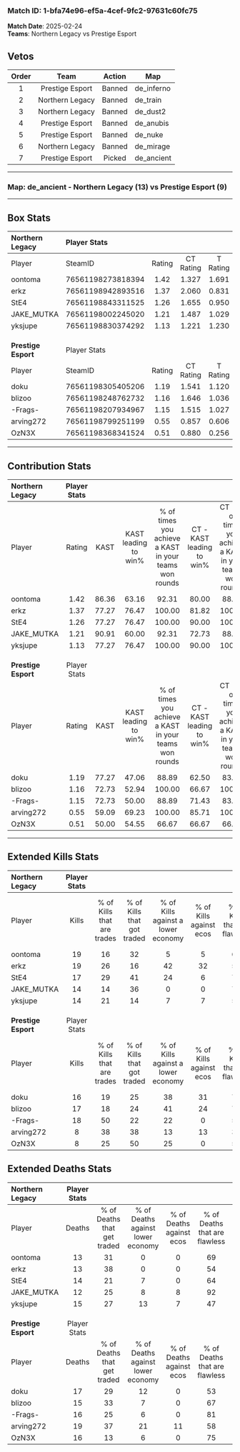 ### Match ID: 1-bfa74e96-ef5a-4cef-9fc2-97631c60fc75  
**Match Date**: 2025-02-24  
**Teams**: Northern Legacy vs Prestige Esport  

## Vetos  

| Order | Team | Action | Map |
| :---: | :--: | :----: | --- |
| 1 | Prestige Esport | Banned | de_inferno |
| 2 | Northern Legacy | Banned | de_train |
| 3 | Northern Legacy | Banned | de_dust2 |
| 4 | Prestige Esport | Banned | de_anubis |
| 5 | Prestige Esport | Banned | de_nuke |
| 6 | Northern Legacy | Banned | de_mirage |
| 7 | Prestige Esport | Picked | de_ancient |

---  

### **Map**: de_ancient - Northern Legacy (13) vs Prestige Esport (9)  
---  

## Box Stats  

| **Northern Legacy** | Player Stats      |        |           |          |       |      |       |         |        |      |     |
| :- | :- | :-: | :-: | :-: | :-: | :-: | :-: | :-: | :-: | :-: | :-: |
| Player              | SteamID           | Rating | CT Rating | T Rating | KAST  | ADR  | Kills | Assists | Deaths | K/D  | HS% |
| oontoma             | 76561198273818394 |  1.42  |   1.327   |  1.691   | 86.36 | 84.1 |  19   |    5    |   13   | 1.46 | 68  |
| erkz                | 76561198942893516 |  1.37  |   2.060   |  0.831   | 77.27 | 89.6 |  19   |    6    |   13   | 1.46 | 47  |
| StE4                | 76561198843311525 |  1.26  |   1.655   |  0.950   | 77.27 | 90.5 |  17   |    4    |   14   | 1.21 | 52  |
| JAKE_MUTKA          | 76561198002245020 |  1.21  |   1.487   |  1.029   | 90.91 | 62.1 |  14   |    5    |   12   | 1.17 | 50  |
| yksjupe             | 76561198830374292 |  1.13  |   1.221   |  1.230   | 77.27 | 86.6 |  14   |   10    |   15   | 0.93 | 50  |
|                     |                   |        |           |          |       |      |       |         |        |      |     |
|                     |                   |        |           |          |       |      |       |         |        |      |     |
|                     |                   |        |           |          |       |      |       |         |        |      |     |
| **Prestige Esport** | Player Stats      |        |           |          |       |      |       |         |        |      |     |
| Player              | SteamID           | Rating | CT Rating | T Rating | KAST  | ADR  | Kills | Assists | Deaths | K/D  | HS% |
| doku                | 76561198305405206 |  1.19  |   1.541   |  1.120   | 77.27 | 94.4 |  16   |   10    |   17   | 0.94 | 37  |
| blizoo              | 76561198248762732 |  1.16  |   1.646   |  1.036   | 72.73 | 74.8 |  17   |    5    |   15   | 1.13 | 41  |
| -Frags-             | 76561198207934967 |  1.15  |   1.515   |  1.027   | 72.73 | 70.3 |  18   |    3    |   16   | 1.13 | 66  |
| arving272           | 76561198799251199 |  0.55  |   0.857   |  0.606   | 59.09 | 54.5 |   8   |    6    |   19   | 0.42 | 25  |
| OzN3X               | 76561198368341524 |  0.51  |   0.880   |  0.256   | 50.00 | 46.0 |   8   |    3    |   16   | 0.50 | 50  |
---  

## Contribution Stats  

| **Northern Legacy** | Player Stats |       |                      |                                                        |                           |                                                             |                          |                                                            |
| :- | :-: | :-: | :-: | :-: | :-: | :-: | :-: | :-: |
| Player              |    Rating    | KAST  | KAST leading to win% | % of times you achieve a KAST in your teams won rounds | CT - KAST leading to win% | CT - % of times you achieve a KAST in your teams won rounds | T - KAST leading to win% | T - % of times you achieve a KAST in your teams won rounds |
| oontoma             |     1.42     | 86.36 |        63.16         |                         92.31                          |           80.00           |                            88.89                            |          44.44           |                           100.00                           |
| erkz                |     1.37     | 77.27 |        76.47         |                         100.00                         |           81.82           |                           100.00                            |          66.67           |                           100.00                           |
| StE4                |     1.26     | 77.27 |        76.47         |                         100.00                         |           90.00           |                           100.00                            |          57.14           |                           100.00                           |
| JAKE_MUTKA          |     1.21     | 90.91 |        60.00         |                         92.31                          |           72.73           |                            88.89                            |          44.44           |                           100.00                           |
| yksjupe             |     1.13     | 77.27 |        76.47         |                         100.00                         |           90.00           |                           100.00                            |          57.14           |                           100.00                           |
|                     |              |       |                      |                                                        |                           |                                                             |                          |                                                            |
|                     |              |       |                      |                                                        |                           |                                                             |                          |                                                            |
|                     |              |       |                      |                                                        |                           |                                                             |                          |                                                            |
| **Prestige Esport** | Player Stats |       |                      |                                                        |                           |                                                             |                          |                                                            |
| Player              |    Rating    | KAST  | KAST leading to win% | % of times you achieve a KAST in your teams won rounds | CT - KAST leading to win% | CT - % of times you achieve a KAST in your teams won rounds | T - KAST leading to win% | T - % of times you achieve a KAST in your teams won rounds |
| doku                |     1.19     | 77.27 |        47.06         |                         88.89                          |           62.50           |                            83.33                            |          33.33           |                           100.00                           |
| blizoo              |     1.16     | 72.73 |        52.94         |                         100.00                         |           66.67           |                           100.00                            |          37.50           |                           100.00                           |
| -Frags-             |     1.15     | 72.73 |        50.00         |                         88.89                          |           71.43           |                            83.33                            |          33.33           |                           100.00                           |
| arving272           |     0.55     | 59.09 |        69.23         |                         100.00                         |           85.71           |                           100.00                            |          50.00           |                           100.00                           |
| OzN3X               |     0.51     | 50.00 |        54.55         |                         66.67                          |           66.67           |                            66.67                            |          40.00           |                           66.67                            |
---  

## Extended Kills Stats  

| **Northern Legacy** | Player Stats |                            |                            |                                    |                         |                              |                                 |                                       |                    |           |
| :- | :-: | :-: | :-: | :-: | :-: | :-: | :-: | :-: | :-: | :-: |
| Player              |    Kills     | % of Kills that are trades | % of Kills that got traded | % of Kills against a lower economy | % of Kills against ecos | % of Kills that are flawless | % of Kills that are close duels | % of Kills that are assisted by flash | Pistol Round Kills | AWP Kills |
| oontoma             |      19      |             16             |             32             |                 5                  |            5            |              63              |               11                |                  11                   |         0          |     2     |
| erkz                |      19      |             26             |             16             |                 42                 |           32            |              58              |                0                |                   0                   |         0          |     1     |
| StE4                |      17      |             29             |             41             |                 24                 |            6            |              76              |                0                |                  12                   |         0          |     3     |
| JAKE_MUTKA          |      14      |             14             |             36             |                 0                  |            0            |              79              |                0                |                   0                   |         8          |     2     |
| yksjupe             |      14      |             21             |             14             |                 7                  |            7            |              50              |                7                |                   7                   |         0          |     1     |
|                     |              |                            |                            |                                    |                         |                              |                                 |                                       |                    |           |
|                     |              |                            |                            |                                    |                         |                              |                                 |                                       |                    |           |
|                     |              |                            |                            |                                    |                         |                              |                                 |                                       |                    |           |
| **Prestige Esport** | Player Stats |                            |                            |                                    |                         |                              |                                 |                                       |                    |           |
| Player              |    Kills     | % of Kills that are trades | % of Kills that got traded | % of Kills against a lower economy | % of Kills against ecos | % of Kills that are flawless | % of Kills that are close duels | % of Kills that are assisted by flash | Pistol Round Kills | AWP Kills |
| doku                |      16      |             19             |             25             |                 38                 |           31            |              75              |                0                |                  19                   |         0          |     3     |
| blizoo              |      17      |             18             |             24             |                 41                 |           24            |              76              |               12                |                   0                   |         10         |     1     |
| -Frags-             |      18      |             50             |             22             |                 22                 |            0            |              50              |                6                |                   0                   |         0          |     2     |
| arving272           |      8       |             38             |             38             |                 13                 |           13            |              38              |                0                |                  13                   |         0          |     0     |
| OzN3X               |      8       |             25             |             50             |                 25                 |            0            |              50              |               25                |                   0                   |         0          |     0     |
## Extended Deaths Stats  

| **Northern Legacy** | Player Stats |                             |                                   |                          |                               |                            |                           |               |
| :- | :-: | :-: | :-: | :-: | :-: | :-: | :-: | :-: |
| Player              |    Deaths    | % of Deaths that get traded | % of Deaths against lower economy | % of Deaths against ecos | % of Deaths that are flawless | % of Deaths that are close | % of Deaths while blinded | Deaths to AWP |
| oontoma             |      13      |             31              |                 0                 |            0             |              69               |             0              |             0             |       0       |
| erkz                |      13      |             38              |                 0                 |            0             |              54               |             0              |            15             |       3       |
| StE4                |      14      |             21              |                 7                 |            0             |              64               |             7              |             7             |       1       |
| JAKE_MUTKA          |      12      |             25              |                 8                 |            8             |              92               |             0              |             8             |       4       |
| yksjupe             |      15      |             27              |                13                 |            7             |              47               |             27             |             0             |       2       |
|                     |              |                             |                                   |                          |                               |                            |                           |               |
|                     |              |                             |                                   |                          |                               |                            |                           |               |
|                     |              |                             |                                   |                          |                               |                            |                           |               |
| **Prestige Esport** | Player Stats |                             |                                   |                          |                               |                            |                           |               |
| Player              |    Deaths    | % of Deaths that get traded | % of Deaths against lower economy | % of Deaths against ecos | % of Deaths that are flawless | % of Deaths that are close | % of Deaths while blinded | Deaths to AWP |
| doku                |      17      |             29              |                12                 |            0             |              53               |             6              |             6             |       1       |
| blizoo              |      15      |             33              |                 7                 |            0             |              67               |             0              |             7             |       2       |
| -Frags-             |      16      |             25              |                 6                 |            0             |              81               |             0              |            13             |       0       |
| arving272           |      19      |             37              |                21                 |            11            |              58               |             11             |             5             |       2       |
| OzN3X               |      16      |             13              |                 6                 |            0             |              75               |             0              |             0             |       3       |
